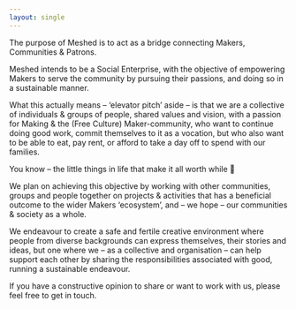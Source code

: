```yaml
---
layout: single
---
```



The purpose of Meshed is to act as a bridge connecting Makers, Communities & Patrons.

Meshed intends to be a Social Enterprise, with the objective of empowering Makers to serve the community by pursuing their passions, and doing so in a sustainable manner.

What this actually means – ‘elevator pitch’ aside – is that we are a collective of individuals & groups of people, shared values and vision, with a passion for Making & the (Free Culture) Maker-community, who want to continue doing good work, commit themselves to it as a vocation, but who also want to be able to eat, pay rent, or afford to take a day off to spend with our families.

You know – the little things in life that make it all worth while 🙂

We plan on achieving this objective by working with other communities, groups and people together on projects & activities that has a beneficial outcome to the wider Makers ‘ecosystem’, and – we hope – our communities & society as a whole.

We endeavour to create a safe and fertile creative environment where people from diverse backgrounds can express themselves, their stories and ideas, but one where we – as a collective and organisation – can help support each other by sharing the responsibilities associated with good, running a sustainable endeavour.

If you have a constructive opinion to share or want to work with us, please feel free to get in touch.